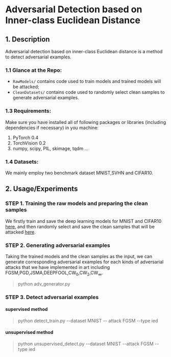 # Adversarial Detection based on Inner-class Euclidean Distance


## 1. Description
Adversarial detection based on inner-class Euclidean distance is a method to detect adversarial examples.



### 1.1 Glance at the Repo:

- `RawModels/` contains code used to train models and trained models will be attacked;
- `CleanDatasets/` contains code used to randomly select clean samples to generate adversarial examples.

### 1.3 Requirements:

Make sure you have installed all of following packages or libraries (including dependencies if necessary) in you machine:

1. PyTorch 0.4
2. TorchVision 0.2
3. numpy, scipy, PIL, skimage, tqdm ...

### 1.4 Datasets:
We mainly employ two benchmark dataset MNIST,SVHN and CIFAR10.


## 2. Usage/Experiments


### STEP 1. Training the raw models and preparing the clean samples
We firstly train and save the deep learning models for MNIST and CIFAR10 [here](./RawModels/), and then randomly select and save the clean samples that will be attacked [here](./CleanDatasets/).

### STEP 2. Generating adversarial examples
Taking the trained models and the clean samples as the input, we can generate corresponding adversarial examples for each kinds of adversarial attacks that we have implemented in art including FGSM,PGD,JSMA,DEEPFOOL,CW$_0$,CW$_2$,CW$_\infty$.
>python adv_generator.py 

### STEP 3. Detect adversarial examples
####  supervised method
>python detect_train.py --dataset MNIST -- attack FGSM --type ied
#### unsupervised method
>python unsupervised_detect.py --dataset MNIST --attack FGSM -- type ied
